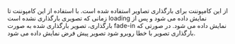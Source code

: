 <div class="dp-doc-container"">

<div class="dp-doc-tags">

<div class="desktop-version"></div>
<div class="mobile-version"></div>



</div>

<div class="dp-doc-body">

از این کامپوننت برای بارگذاری تصاویر استفاده شده است. 
با استفاده از این کامپوننت تا زمانی که تصویری بارگذاری نشده است loading نمایش داده می شود 
و پس از بارگذاری، تصویر بارگذاری شده به صورت  fade-in نمایش داده می شود.
در صورتی که بارگذاری تصویر با خطا روبرو شود تصویر پیش فرض نمایش داده می شود.

</div>

</div> 



